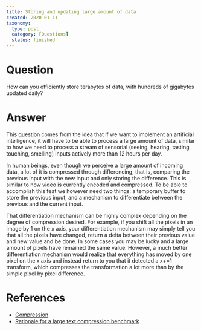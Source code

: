 ```yaml
---
title: Storing and updating large amount of data
created: 2020-01-11
taxonomy:
  type: post
  category: [Questions]
  status: finished
---
```


# Question
How can you efficiently store terabytes of data, with hundreds of gigabytes updated daily?

# Answer
This question comes from the idea that if we want to implement an artificial intelligence, it will have to be able to process a large amount of data, similar to how we need to process a stream of sensorial (seeing, hearing, tasting, touching, smelling) inputs actively more than 12 hours per day.

In human beings, even though we perceive a large amount of incoming data, a lot of it is compressed through differencing, that is, comparing the previous input with the new input and only storing the difference. This is similar to how video is currently encoded and compressed. To be able to accomplish this feat we however need two things: a temporary buffer to store the previous input, and a mechanism to differentiate between the previous and the current input.

That differentiation mechanism can be highly complex depending on the degree of compression desired. For example, if you shift all the pixels in an image by 1 on the x axis, your differentiation mechanism may simply tell you that all the pixels have changed, return a delta between their previous value and new value and be done. In some cases you may be lucky and a large amount of pixels have remained the same value. However, a much better differentiation mechanism would realize that everything has moved by one pixel on the x axis and instead return to you that it detected a x+=1 transform, which compresses the transformation a lot more than by the simple pixel by pixel difference.

# References
* [Compression](../../../../agi/compression)
* [Rationale for a large text compression benchmark](https://cs.fit.edu/~mmahoney/compression/rationale.html)
